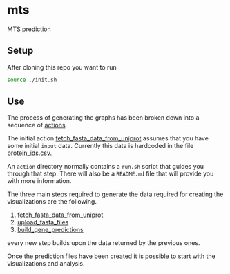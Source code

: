 # mts

MTS prediction

## Setup

After cloning this repo you want to run

```sh
source ./init.sh
```

## Use

The process of generating the graphs has been broken down into a sequence of [actions](actions).

The initial action [fetch_fasta_data_from_uniprot](actions/fetch_fasta_data_from_uniprot) assumes that you have some initial `input` data. Currently this data is hardcoded in the file [protein_ids.csv](actions/fetch_fasta_data_from_uniprot/in/protein_ids.csv).

An `action` directory normally contains a `run.sh` script that guides you through that step. There will also be a `README.md` file that will provide you with more information.

The three main steps required to generate the data required for creating the visualizations are the following.

1. [fetch_fasta_data_from_uniprot](actions/fetch_fasta_data_from_uniprot)
2. [upload_fasta_files](actions/upload_fasta_files)
3. [build_gene_predictions](actions/build_gene_predictions)

every new step builds upon the data returned by the previous ones.

Once the prediction files have been created it is possible to start with the visualizations and analysis.
